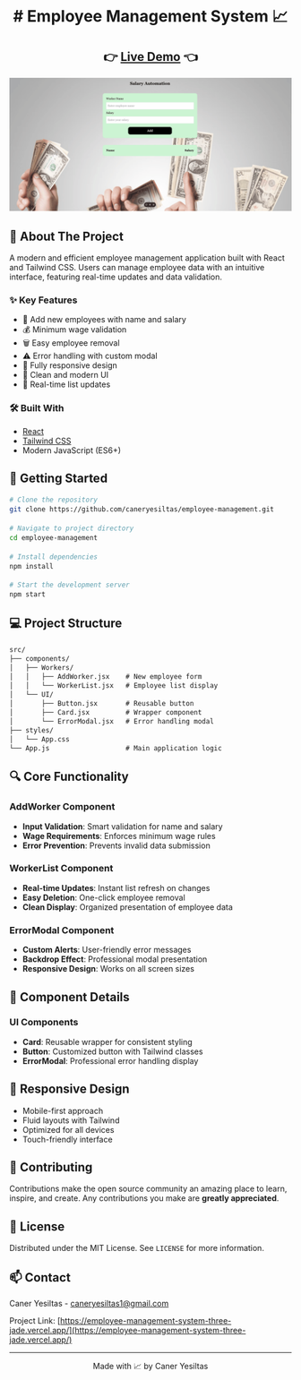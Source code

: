 
<div align="center">
 <h1> 
# Employee Management System 📈 
 </h1>
</div>
<div align="center">
  <h2>
    👉 <a href="https://employee-management-system-three-jade.vercel.app/">Live Demo</a> 👈
  </h2>
</div>

<div align="center">
  <img src="assets/demo.gif" alt="Employee Management System Demo" width="800"/>
</div>

## 📌 About The Project

A modern and efficient employee management application built with React and Tailwind CSS. Users can manage employee data with an intuitive interface, featuring real-time updates and data validation.

### ✨ Key Features

- 👤 Add new employees with name and salary
- 💰 Minimum wage validation
- 🗑️ Easy employee removal
- ⚠️ Error handling with custom modal
- 📱 Fully responsive design
- 🎨 Clean and modern UI
- 🔄 Real-time list updates

### 🛠️ Built With

- [React](https://reactjs.org/)
- [Tailwind CSS](https://tailwindcss.com/)
- Modern JavaScript (ES6+)

## 🚀 Getting Started

```bash
# Clone the repository
git clone https://github.com/caneryesiltas/employee-management.git

# Navigate to project directory
cd employee-management

# Install dependencies
npm install

# Start the development server
npm start
```

## 💻 Project Structure

```
src/
├── components/
│   ├── Workers/
│   │   ├── AddWorker.jsx    # New employee form
│   │   └── WorkerList.jsx   # Employee list display
│   └── UI/
│       ├── Button.jsx       # Reusable button
│       ├── Card.jsx         # Wrapper component
│       └── ErrorModal.jsx   # Error handling modal
├── styles/
│   └── App.css
└── App.js                   # Main application logic
```

## 🔍 Core Functionality

### AddWorker Component
- **Input Validation**: Smart validation for name and salary
- **Wage Requirements**: Enforces minimum wage rules
- **Error Prevention**: Prevents invalid data submission

### WorkerList Component
- **Real-time Updates**: Instant list refresh on changes
- **Easy Deletion**: One-click employee removal
- **Clean Display**: Organized presentation of employee data

### ErrorModal Component
- **Custom Alerts**: User-friendly error messages
- **Backdrop Effect**: Professional modal presentation
- **Responsive Design**: Works on all screen sizes

## 🎯 Component Details

### UI Components
- **Card**: Reusable wrapper for consistent styling
- **Button**: Customized button with Tailwind classes
- **ErrorModal**: Professional error handling display

## 📱 Responsive Design

- Mobile-first approach
- Fluid layouts with Tailwind
- Optimized for all devices
- Touch-friendly interface

## 🤝 Contributing

Contributions make the open source community an amazing place to learn, inspire, and create. Any contributions you make are **greatly appreciated**.

## 📄 License

Distributed under the MIT License. See `LICENSE` for more information.

## 📫 Contact

Caner Yesiltas - caneryesiltas1@gmail.com

Project Link: [https://employee-management-system-three-jade.vercel.app/](https://employee-management-system-three-jade.vercel.app/)

---

<div align="center">
  Made with 📈  by Caner Yesiltas
</div>
